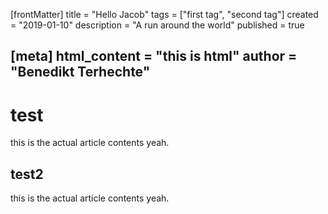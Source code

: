 [frontMatter]
title = "Hello Jacob"
tags = ["first tag", "second tag"]
created = "2019-01-10"
description = "A run around the world"
published = true

[meta]
html_content = "<b>this is html</b>"
author = "Benedikt Terhechte"
---
# test
this is the actual article contents yeah.
## test2
this is the actual article contents yeah.


